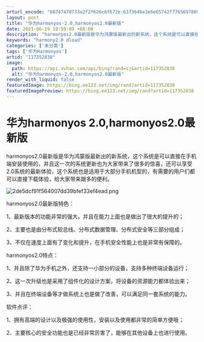 ```yaml
---
arturl_encode: "68747470733a2f2f626c6f672e:6373646e2e6e65742f77656978696e5f34323531373133372f:61727469636c652f64657461696c732f313137333532383338"
layout: post
title: "华为harmonyos-2.0,harmonyos2.0最新版"
date: 2021-06-19 18:59:09 +08:00
description: "harmonyos2.0最新版是华为鸿蒙版最新出的新系统，这个系统是可以直接在手机端安装使用的，并且"
keywords: "harmony2.0 dload"
categories: ['未分类']
tags: ['华为Harmonyos']
artid: "117352838"
image:
  path: https://api.vvhan.com/api/bing?rand=sj&artid=117352838
  alt: "华为harmonyos-2.0,harmonyos2.0最新版"
render_with_liquid: false
featuredImage: https://bing.ee123.net/img/rand?artid=117352838
featuredImagePreview: https://bing.ee123.net/img/rand?artid=117352838
---
```


# 华为harmonyos 2.0,harmonyos2.0最新版

harmonyos2.0最新版是华为鸿蒙版最新出的新系统，这个系统是可以直接在手机端安装使用的，并且这一次的系统更新也为大家带来了很多的惊喜，还可以享受2.0系统的最新体验，这个系统也是适用于大部分手机机型的，有需要的用户们都可以直接下载体验，给大家带来跟多的便利。

![2de5dcf91f564007dd39bfef33ef4ead.png](https://i-blog.csdnimg.cn/blog_migrate/430afb5786fa58419919b4f1a6d7ce4a.jpeg)

harmonyos2.0最新版特色：

1、最新版本的功能非常的强大，并且在能力上面也是做出了很大的提升的；

2、主要也是由分布式软总线、分布式数据管理、分布式安全等三部分组成；

3、不仅在速度上面有了变化和提升，在手机安全性能上也是非常有保障的。

harmonyos2.0特点：

1、并且除了华为手机之外，还支持一小部分的设备，支持多种终端设备运行；

2、这一次升级也是采用了组件化的设计方案，将设备的资源能力都体验出来；

3、并且在终端设备等才做系统上也是做了改善，可以满足同一套系统的能力。

软件点评：

1、拥有高端的设计以及极强的使用性，安装以及使用都非常的简单方便哦；

2、主要核心的安全功能也是已经非常厉害了，能够在其他设备上也进行使用。